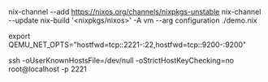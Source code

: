 
nix-channel --add https://nixos.org/channels/nixpkgs-unstable
nix-channel --update
nix-build '<nixpkgs/nixos>' -A vm --arg configuration ./demo.nix


export QEMU_NET_OPTS="hostfwd=tcp::2221-:22,hostfwd=tcp::9200-:9200"


ssh -oUserKnownHostsFile=/dev/null -oStrictHostKeyChecking=no root@localhost -p 2221
